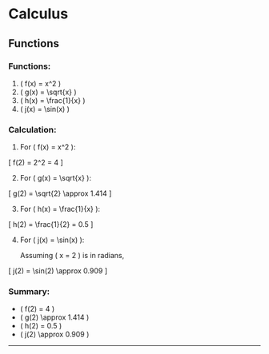 # Calculus

## Functions

### Functions:  
1. \( f(x) = x^2 \)
2. \( g(x) = \sqrt{x} \)
3. \( h(x) = \frac{1}{x} \)
4. \( j(x) = \sin(x) \)

### Calculation:  
1. For \( f(x) = x^2 \):  

\[
f(2) = 2^2 = 4
\]  


2. For \( g(x) = \sqrt{x} \):  

\[
g(2) = \sqrt{2} \approx 1.414
\]  


3. For \( h(x) = \frac{1}{x} \):  

\[
h(2) = \frac{1}{2} = 0.5
\]  


4. For \( j(x) = \sin(x) \):  

   Assuming \( x = 2 \) is in radians,  

\[
j(2) = \sin(2) \approx 0.909
\]  


### Summary:  
- \( f(2) = 4 \)
- \( g(2) \approx 1.414 \)
- \( h(2) = 0.5 \)
- \( j(2) \approx 0.909 \)

---

